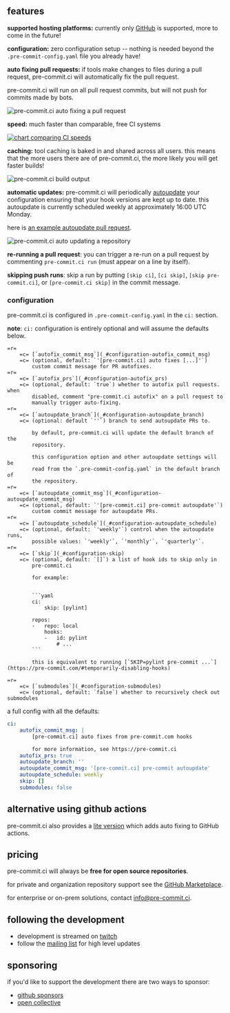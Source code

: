## features

**supported hosting platforms:** currently only [GitHub](https://github.com)
is supported, more to come in the future!

**configuration:** zero configuration setup -- nothing is needed beyond the
`.pre-commit-config.yaml` file you already have!

**auto fixing pull requests:** if tools make changes to files during a pull
request, pre-commit.ci will automatically fix the pull request.

pre-commit.ci will run on all pull request commits, but will not push for
commits made by bots.

![pre-commit.ci auto fixing a pull request](img/autofix.png)

**speed:** much faster than comparable, free CI systems

[![chart comparing CI speeds](https://raw.githubusercontent.com/pre-commit-ci-demo/demo/main/img/2020-12-15_noop.svg)](https://github.com/pre-commit-ci-demo/demo#results)

**caching:** tool caching is baked in and shared across all users.  this means
that the more users there are of pre-commit.ci, the more likely you will get
faster builds!

![pre-commit.ci build output](img/build.png)

**automatic updates:** pre-commit.ci will periodically [autoupdate] your
configuration ensuring that your hook versions are kept up to date.  this
autoupdate is currently scheduled weekly at approximately 16:00 UTC Monday.

here is [an example autoupdate pull request].

![pre-commit.ci auto updating a repository](img/autoupdate.png)

[autoupdate]: https://pre-commit.com/#pre-commit-autoupdate
[an example autoupdate pull request]: https://github.com/asottile/pyupgrade/pull/365

**re-running a pull request**: you can trigger a re-run on a pull request by
commenting `pre-commit.ci run` (must appear on a line by itself).

**skipping push runs**: skip a run by putting `[skip ci]`, `[ci skip]`,
`[skip pre-commit.ci]`, or `[pre-commit.ci skip]` in the commit message.

### configuration

pre-commit.ci is configured in `.pre-commit-config.yaml` in the `ci:` section.

**note**: `ci:` configuration is entirely optional and will assume the defaults
below.

```table
=r=
    =c= [`autofix_commit_msg`](_#configuration-autofix_commit_msg)
    =c= (optional, default: `'[pre-commit.ci] auto fixes [...]'`)
        custom commit message for PR autofixes.
=r=
    =c= [`autofix_prs`](_#configuration-autofix_prs)
    =c= (optional, default: `true`) whether to autofix pull requests.  when
        disabled, comment "pre-commit.ci autofix" on a pull request to
        manually trigger auto-fixing.
=r=
    =c= [`autoupdate_branch`](_#configuration-autoupdate_branch)
    =c= (optional: default `''`) branch to send autoupdate PRs to.

        by default, pre-commit.ci will update the default branch of the
        repository.

        this configuration option and other autoupdate settings will be
        read from the `.pre-commit-config.yaml` in the default branch of
        the repository.
=r=
    =c= [`autoupdate_commit_msg`](_#configuration-autoupdate_commit_msg)
    =c= (optional, default: `'[pre-commit.ci] pre-commit autoupdate'`)
        custom commit message for autoupdate PRs.
=r=
    =c= [`autoupdate_schedule`](_#configuration-autoupdate_schedule)
    =c= (optional, default: `'weekly'`) control when the autoupdate runs,
        possible values: `'weekly'`, `'monthly'`, `'quarterly'`.
=r=
    =c= [`skip`](_#configuration-skip)
    =c= (optional, default: `[]`) a list of hook ids to skip only in
        pre-commit.ci

        for example:


        ```yaml
        ci:
            skip: [pylint]

        repos:
        -   repo: local
            hooks:
            -   id: pylint
                # ...
        ```

        this is equivalent to running [`SKIP=pylint pre-commit ...`](https://pre-commit.com/#temporarily-disabling-hooks)

=r=
    =c= [`submodules`](_#configuration-submodules)
    =c= (optional, default: `false`) whether to recursively check out submodules
```

a full config with all the defaults:

```yaml
ci:
    autofix_commit_msg: |
        [pre-commit.ci] auto fixes from pre-commit.com hooks

        for more information, see https://pre-commit.ci
    autofix_prs: true
    autoupdate_branch: ''
    autoupdate_commit_msg: '[pre-commit.ci] pre-commit autoupdate'
    autoupdate_schedule: weekly
    skip: []
    submodules: false
```

## alternative using github actions

pre-commit.ci also provides a [lite version](./lite.html) which adds auto
fixing to GitHub actions.

## pricing

pre-commit.ci will always be **free for open source repositories**.

for private and organization repository support see the [GitHub Marketplace].

for enterprise or on-prem solutions, contact [info@pre-commit.ci].

[GitHub Marketplace]: https://github.com/marketplace/pre-commit-ci
[info@pre-commit.ci]: mailto:info@pre-commit.ci

## following the development

- development is streamed on [twitch]
- follow the [mailing list] for high level updates

[twitch]: https://twitch.tv/anthonywritescode
[mailing list]: https://groups.google.com/g/pre-commit-ci

## sponsoring

if you'd like to support the development there are two ways to sponsor:

- [github sponsors]
- [open collective]

[github sponsors]: https://github.com/sponsors/asottile
[open collective]: https://opencollective.com/pre-commit
